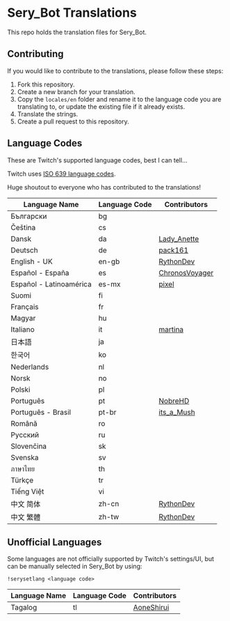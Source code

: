 # Sery_Bot Translations

This repo holds the translation files for Sery_Bot.

## Contributing

If you would like to contribute to the translations, please follow these steps:

1. Fork this repository.
2. Create a new branch for your translation.
3. Copy the `locales/en` folder and rename it to the language code you are translating to, or update the existing file if it already exists.
4. Translate the strings.
5. Create a pull request to this repository.

## Language Codes

These are Twitch's supported language codes, best I can tell...

Twitch uses [ISO 639 language codes](https://en.wikipedia.org/wiki/List_of_ISO_639_language_codes).

Huge shoutout to everyone who has contributed to the translations!

| Language Name | Language Code | Contributors |
| --- | --- | --- |
| Български | bg |
| Čeština | cs |
| Dansk | da | [Lady_Anette](https://x.com/Lady_Anette_ttv) |
| Deutsch | de | [pack161](https://x.com/Pack161x) |
| English - UK | en-gb | [RythonDev](https://twitch.tv/RythonDev) |
| Español - España | es | [ChronosVoyager](https://x.com/ChronosVoyager) |
| Español - Latinoamérica | es-mx | [pixel](https://x.com/thepixeltwink) |
| Suomi | fi |
| Français | fr |
| Magyar | hu |
| Italiano | it | [martina](https://x.com/martibtw) |
| 日本語 | ja |
| 한국어 | ko |
| Nederlands | nl |
| Norsk | no |
| Polski | pl |
| Português | pt | [NobreHD](https://x.com/NobreHD) |
| Português - Brasil | pt-br | [its_a_Mush](https://x.com/its_a_Mush) |
| Română | ro |
| Русский | ru |
| Slovenčina | sk |
| Svenska | sv |
| ภาษาไทย | th |
| Türkçe | tr |
| Tiếng Việt | vi |
| 中文 简体 | zh-cn | [RythonDev](https://twitch.tv/RythonDev) |
| 中文 繁體 | zh-tw | [RythonDev](https://twitch.tv/RythonDev) |


## Unofficial Languages

Some languages are not officially supported by Twitch's settings/UI, but can be manually selected in Sery_Bot by using:
```
!serysetlang <language code>
```
| Language Name | Language Code | Contributors |
| --- | --- | --- |
| Tagalog | tl | [AoneShirui](https://x.com/AoneShirui) |

